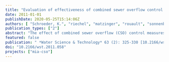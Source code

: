 ```yaml
---
title: "Evaluation of effectiveness of combined sewer overflow control measures by operational data"
date: 2011-01-01
publishDate: 2020-05-25T15:14:06Z
authors: [ "Schroeder, K.", "riechel", "matzinger", "rouault", "sonnenberg", "Pawlowsky-Reusing, E.", "Gnirß, R." ]
publication_types: ["2"]
abstract: "The effect of combined sewer overflow (CSO) control measures should be validated during operation based on monitoring of CSO activity and subsequent comparison with (legal) requirements. However, most CSO monitoring programs have been started only recently and therefore no long-term data is available for reliable efficiency control. A method is proposed that focuses on rainfall data for evaluating the effectiveness of CSO control measures. It is applicable if a sufficient time-series of rainfall data and a limited set of data on CSO discharges are available. The method is demonstrated for four catchments of the Berlin combined sewer system. The analysis of the 2000–2007 data shows the effect of CSO control measures, such as activation of in-pipe storage capacities within the Berlin system. The catchment, where measures are fully implemented shows less than 40% of the CSO activity of those catchments, where measures have not yet or not yet completely been realised."
featured: false
publication: " *Water Science & Technology* 63 (2): 325-330 [10.2166/wst.2011.058](https://doi.org/10.2166/wst.2011.058)"
doi: "10.2166/wst.2011.058"
projects: ["mia-cso"]
---
```


